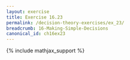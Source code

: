 ```yaml
---
layout: exercise
title: Exercise 16.23
permalink: /decision-theory-exercises/ex_23/
breadcrumb: 16-Making-Simple-Decisions
canonical_id: ch16ex23
---
```


{% include mathjax_support %}
